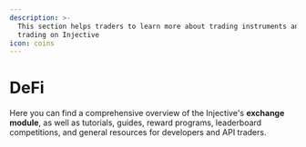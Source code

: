 ```yaml
---
description: >-
  This section helps traders to learn more about trading instruments and start
  trading on Injective
icon: coins
---
```


# DeFi

Here you can find a comprehensive overview of the Injective's **exchange module**, as well as tutorials, guides, reward programs, leaderboard competitions, and general resources for developers and API traders.
